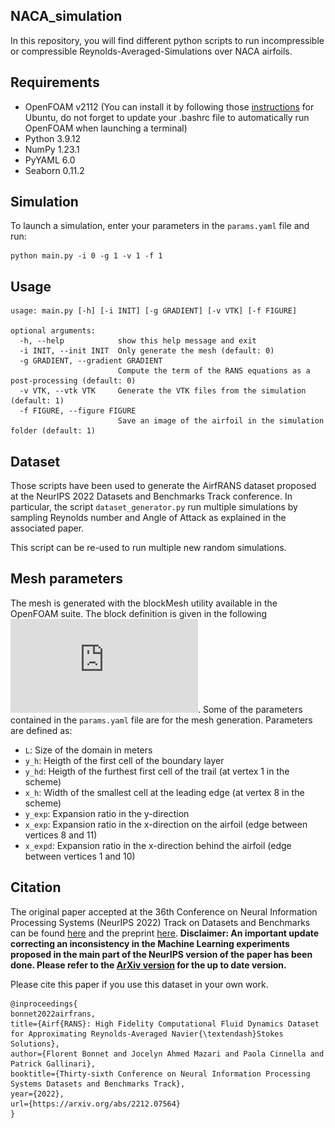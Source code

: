 ## NACA_simulation
In this repository, you will find different python scripts to run incompressible or compressible Reynolds-Averaged-Simulations over NACA airfoils.

## Requirements
- OpenFOAM v2112 (You can install it by following those [instructions](https://develop.openfoam.com/Development/openfoam/-/wikis/precompiled/debian) for Ubuntu, do not forget to update your .bashrc file to automatically run OpenFOAM when launching a terminal)
- Python 3.9.12
- NumPy 1.23.1
- PyYAML 6.0
- Seaborn 0.11.2

## Simulation
To launch a simulation, enter your parameters in the ```params.yaml``` file and run:
```
python main.py -i 0 -g 1 -v 1 -f 1
```

## Usage
```
usage: main.py [-h] [-i INIT] [-g GRADIENT] [-v VTK] [-f FIGURE]

optional arguments:
  -h, --help            show this help message and exit
  -i INIT, --init INIT  Only generate the mesh (default: 0)
  -g GRADIENT, --gradient GRADIENT
                        Compute the term of the RANS equations as a post-processing (default: 0)
  -v VTK, --vtk VTK     Generate the VTK files from the simulation (default: 1)
  -f FIGURE, --figure FIGURE
                        Save an image of the airfoil in the simulation folder (default: 1)
```

## Dataset
Those scripts have been used to generate the AirfRANS dataset proposed at the NeurIPS 2022 Datasets and Benchmarks Track conference. In particular, the script ```dataset_generator.py``` run multiple simulations by sampling Reynolds number and Angle of Attack as explained in the associated paper.

This script can be re-used to run multiple new random simulations.

## Mesh parameters
The mesh is generated with the blockMesh utility available in the OpenFOAM suite. The block definition is given in the following ![scheme](https://github.com/Extrality/NACA_simulation/blob/main/mesh_scheme.pdf?raw=true).
Some of the parameters contained in the ```params.yaml``` file are for the mesh generation. Parameters are defined as:
- ```L```: Size of the domain in meters
- ```y_h```: Heigth of the first cell of the boundary layer 
- ```y_hd```: Heigth of the furthest first cell of the trail (at vertex 1 in the scheme)
- ```x_h```: Width of the smallest cell at the leading edge (at vertex 8 in the scheme)
- ```y_exp```: Expansion ratio in the y-direction
- ```x_exp```: Expansion ratio in the x-direction on the airfoil (edge between vertices 8 and 11)
- ```x_expd```: Expansion ratio in the x-direction behind the airfoil (edge between vertices 1 and 10)

## Citation
The original paper accepted at the 36th Conference on Neural Information Processing Systems (NeurIPS 2022) Track on Datasets and Benchmarks can be found [here](https://openreview.net/forum?id=Zp8YmiQ_bDC) and the preprint [here](https://arxiv.org/abs/2212.07564). **Disclaimer: An important update correcting an inconsistency in the Machine Learning experiments proposed in the main part of the NeurIPS version of the paper has been done. Please refer to the [ArXiv version](https://arxiv.org/abs/2212.07564) for the up to date version.** 

Please cite this paper if you use this dataset in your own work.
```
@inproceedings{
bonnet2022airfrans,
title={Airf{RANS}: High Fidelity Computational Fluid Dynamics Dataset for Approximating Reynolds-Averaged Navier{\textendash}Stokes Solutions},
author={Florent Bonnet and Jocelyn Ahmed Mazari and Paola Cinnella and Patrick Gallinari},
booktitle={Thirty-sixth Conference on Neural Information Processing Systems Datasets and Benchmarks Track},
year={2022},
url={https://arxiv.org/abs/2212.07564}
}
```
